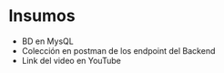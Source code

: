 # Insumos
- BD en MysQL
- Colección en postman de los endpoint del Backend
- Link del video en YouTube
